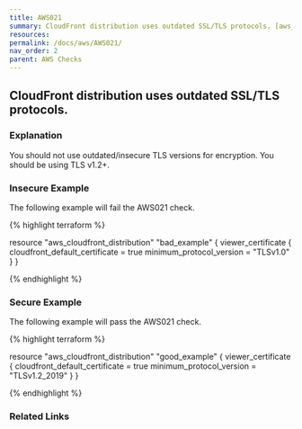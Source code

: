 ```yaml
---
title: AWS021
summary: CloudFront distribution uses outdated SSL/TLS protocols. [aws_cloudfront_distribution] 
resources: 
permalink: /docs/aws/AWS021/
nav_order: 2
parent: AWS Checks
---
```


## CloudFront distribution uses outdated SSL/TLS protocols.

### Explanation


You should not use outdated/insecure TLS versions for encryption. You should be using TLS v1.2+.



### Insecure Example

The following example will fail the AWS021 check.

{% highlight terraform %}

resource "aws_cloudfront_distribution" "bad_example" {
  viewer_certificate {
    cloudfront_default_certificate = true
	minimum_protocol_version = "TLSv1.0"
  }
}

{% endhighlight %}



### Secure Example

The following example will pass the AWS021 check.

{% highlight terraform %}

resource "aws_cloudfront_distribution" "good_example" {
  viewer_certificate {
    cloudfront_default_certificate = true
	minimum_protocol_version = "TLSv1.2_2019"
  }
}

{% endhighlight %}


### Related Links


